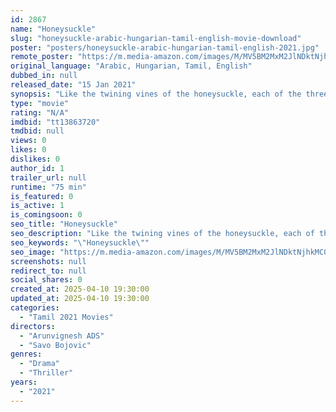 ```yaml
---
id: 2867
name: "Honeysuckle"
slug: "honeysuckle-arabic-hungarian-tamil-english-movie-download"
poster: "posters/honeysuckle-arabic-hungarian-tamil-english-2021.jpg"
remote_poster: "https://m.media-amazon.com/images/M/MV5BM2MxM2JlNDktNjhkMC00YzVjLTg4MDgtMmRmYzdhY2JlN2Q2XkEyXkFqcGc@._V1_SX300.jpg"
original_language: "Arabic, Hungarian, Tamil, English"
dubbed_in: null
released_date: "15 Jan 2021"
synopsis: "Like the twining vines of the honeysuckle, each of the three stories in this film follow a character whose growth is impeded by the clouds of society hanging over their heads. From a Hungarian taxi driver torn between the preserva..."
type: "movie"
rating: "N/A"
imdbid: "tt13863720"
tmdbid: null
views: 0
likes: 0
dislikes: 0
author_id: 1
trailer_url: null
runtime: "75 min"
is_featured: 0
is_active: 1
is_comingsoon: 0
seo_title: "Honeysuckle"
seo_description: "Like the twining vines of the honeysuckle, each of the three stories in this film follow a character whose growth is impeded by the clouds of society hanging over their heads. From a Hungarian taxi driver torn between the preserva..."
seo_keywords: "\"Honeysuckle\""
seo_image: "https://m.media-amazon.com/images/M/MV5BM2MxM2JlNDktNjhkMC00YzVjLTg4MDgtMmRmYzdhY2JlN2Q2XkEyXkFqcGc@._V1_SX300.jpg"
screenshots: null
redirect_to: null
social_shares: 0
created_at: 2025-04-10 19:30:00
updated_at: 2025-04-10 19:30:00
categories:
  - "Tamil 2021 Movies"
directors:
  - "Arunvignesh ADS"
  - "Savo Bojovic"
genres:
  - "Drama"
  - "Thriller"
years:
  - "2021"
---
```

